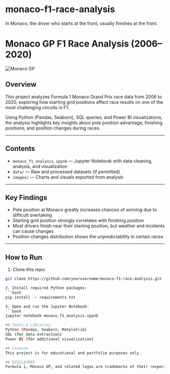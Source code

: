 # monaco-f1-race-analysis
In Monaco, the driver who starts at the front, usually finishes at the front.

# Monaco GP F1 Race Analysis (2006–2020)

![Monaco GP]()

## Overview

This project analyzes Formula 1 Monaco Grand Prix race data from 2006 to 2020, exploring how starting grid positions affect race results on one of the most challenging circuits in F1.

Using Python (Pandas, Seaborn), SQL queries, and Power BI visualizations, the analysis highlights key insights about pole position advantage, finishing positions, and position changes during races.

---

## Contents

- `monaco_f1_analysis.ipynb` — Jupyter Notebook with data cleaning, analysis, and visualization  
- `data/` — Raw and processed datasets (if permitted)  
- `images/` — Charts and visuals exported from analysis  

---

## Key Findings

- Pole position at Monaco greatly increases chances of winning due to difficult overtaking  
- Starting grid position strongly correlates with finishing position  
- Most drivers finish near their starting position, but weather and incidents can cause changes  
- Position changes distribution shows the unpredictability in certain races  

---

## How to Run

1. Clone this repo:  
```bash
git clone https://github.com/yourusername/monaco-f1-race-analysis.git

2. Install required Python packages:
```bash
pip install -r requirements.txt

3. Open and run the Jupyter Notebook:
```bash
jupyter notebook monaco_f1_analysis.ipynb

## Tools & Libraries
Python (Pandas, Seaborn, Matplotlib)
SQL (for data extraction)
Power BI (for additional visualization)

## License
This project is for educational and portfolio purposes only.

## DISCLAIMER
Formula 1, Monaco GP, and related logos are trademarks of their respective owners. This analysis is unofficial and for educational use only.
